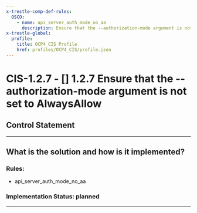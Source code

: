 ```yaml
---
x-trestle-comp-def-rules:
  OSCO:
    - name: api_server_auth_mode_no_aa
      description: Ensure that the --authorization-mode argument is not set to AlwaysAllow
x-trestle-global:
  profile:
    title: OCP4 CIS Profile
    href: profiles/OCP4_CIS/profile.json
---
```


# CIS-1.2.7 - \[\] 1.2.7 Ensure that the --authorization-mode argument is not set to AlwaysAllow

## Control Statement

______________________________________________________________________

## What is the solution and how is it implemented?

<!-- For implementation status enter one of: implemented, partial, planned, alternative, not-applicable -->

<!-- Note that the list of rules under ### Rules: is read-only and changes will not be captured after assembly to JSON -->

<!-- Add control implementation description here for control: CIS-1.2.7 -->

### Rules:

  - api_server_auth_mode_no_aa

### Implementation Status: planned

______________________________________________________________________
